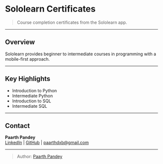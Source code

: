 # Sololearn Certificates

> Course completion certificates from the Sololearn app.

---

## Overview

Sololearn provides beginner to intermediate courses in programming with a mobile-first approach.

---

## Key Highlights

- Introduction to Python  
- Intermediate Python  
- Introduction to SQL  
- Intermediate SQL

---

## Contact

**Paarth Pandey**  
[LinkedIn](https://www.linkedin.com/in/paarth-pandey-13779529b/) | [GitHub](https://github.com/paarthpandey10) | paarthdxb@gmail.com

---

> Author: [Paarth Pandey](https://github.com/paarthpandey10)
